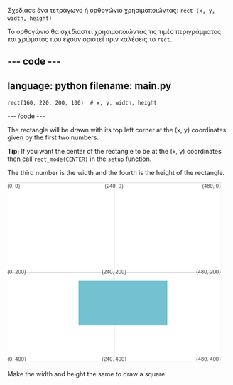 Σχεδίασε ένα τετράγωνο ή ορθογώνιο χρησιμοποιώντας: `rect (x, y, width, height)`

Το ορθογώνιο θα σχεδιαστεί χρησιμοποιώντας τις τιμές περιγράμματος και χρώματος που έχουν οριστεί πριν καλέσεις το `rect`.

--- code ---
---
language: python
filename: main.py
---

    rect(160, 220, 200, 100)  # x, y, width, height

--- /code ---

The rectangle will be drawn with its top left corner at the (x, y) coordinates given by the first two numbers.

**Tip:** If you want the center of the rectangle to be at the (x, y) coordinates then call `rect_mode(CENTER)` in the `setup` function.

The third number is the width and the fourth is the height of the rectangle.

![The output area showing a rectangle centred around x 160, y 220 with width 200 and height 100](images/example.png)

Make the width and height the same to draw a square.

